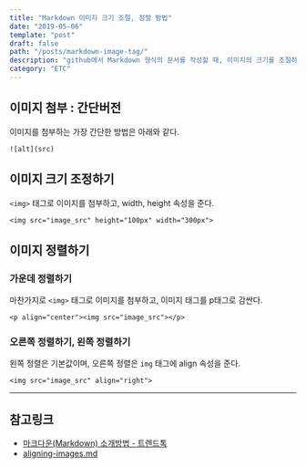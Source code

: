 ```yaml
---
title: "Markdown 이미지 크기 조절, 정렬 방법"
date: "2019-05-06"
template: "post"
draft: false
path: "/posts/markdown-image-tag/"
description: "github에서 Markdown 형식의 문서를 작성할 때, 이미지의 크기를 조절하는 방법과 정렬하는 방법을 정리한 글입니다."
category: "ETC"
---
```


## 이미지 첨부 : 간단버전
이미지를 첨부하는 가장 간단한 방법은 아래와 같다.

    ![alt](src)

## 이미지 크기 조정하기
`<img>` 태그로 이미지를 첨부하고, width, height 속성을 준다.

    <img src="image_src" height="100px" width="300px">

## 이미지 정렬하기
### 가운데 정렬하기
마찬가지로 `<img>` 태그로 이미지를 첨부하고, 이미지 태그를 p태그로 감싼다.

    <p align="center"><img src="image_src"></p>

### 오른쪽 정렬하기, 왼쪽 정렬하기
왼쪽 정렬은 기본값이며, 오른쪽 정렬은 `img` 태그에 align 속성을 준다.

    <img src="image_src" align="right">
    
***
## 참고링크
* [마크다운(Markdown) 소개방법 - 트렌드톡](https://news.trendtalk.kr/markdown-intro/#index-08)
* [aligning-images.md](https://gist.github.com/DavidWells/7d2e0e1bc78f4ac59a123ddf8b74932d)
